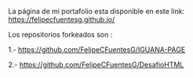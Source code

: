 La página de mi portafolio esta disponible en este link:  https://felipecfuentesg.github.io/

Los repositorios forkeados son :

1.- https://github.com/FelipeCFuentesG/IGUANA-PAGE

2.- https://github.com/FelipeCFuentesG/DesafioHTML

